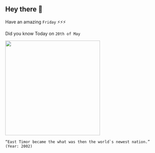 ## Hey there 👋
Have an amazing `Friday` ⚡⚡⚡

Did you know Today on `20th of May`
 
 [<img src="https://southeastasiabackpacker.com/wp-content/uploads/2017/05/1200-x-800-East-Timor-travel4more.jpg" width="300" />](https://en.wikipedia.org/wiki/History_of_East_Timor) 
 ```
“East Timor became the what was then the world`s newest nation.” (Year: 2002)
```
